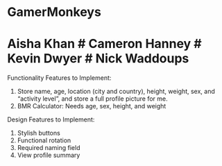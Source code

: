 # GamerMonkeys

# Aisha Khan   #   Cameron Hanney   #   Kevin Dwyer   #   Nick Waddoups

Functionality Features to Implement:
  1. Store name, age, location (city and country), height, weight, sex, and “activity level”, and store a full profile picture for me.
  2. BMR Calculator: Needs age, sex, height, and weight
  
  
Design Features to Implement:
  1. Stylish buttons
  2. Functional rotation
  3. Required naming field
  4. View profile summary
